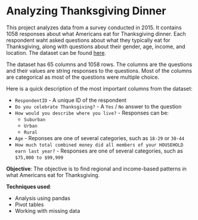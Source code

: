 # Analyzing Thanksgiving Dinner

This project analyzes data from a survey conducted in 2015. It contains 1058 responses about what Americans eat for Thanksgiving dinner. Each respondent waht asked questions about what they typically eat for Thanksgiving, along with questions about their gender, age, income, and location. The dataset can be found [here](https://github.com/fivethirtyeight/data/tree/master/thanksgiving-2015).

The dataset has 65 columns and 1058 rows. The columns are the questions and their values are string responses to the questions. Most of the columns are categorical as most of the questions were multiple choice.

Here is a quick description of the most important columns from the dataset:

* `RespondentID` - A unique ID of the respondent
* `Do you celebrate Thanksgiving?` - A `Yes` / `No` answer to the question
* `How would you describe where you live?` - Responses can be:
    * `Suburban`
    * `Urban`
    * `Rural`
* `Age` - Reponses are one of several categories, such as `18-29` or `30-44`
* `How much total combined money did all members of your HOUSEHOLD earn last year?` - Responses are one of several categories, such as `$75,000 to $99,999`

**Objective**: The objective is to find regional and income-based patterns in what Americans eat for Thanksgiving.

**Techniques used**:
* Analysis using pandas
* Pivot tables
* Working with missing data
